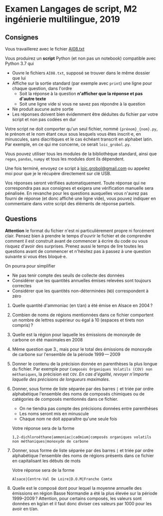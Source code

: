 Examen Langages de script, M2 ingénierie multilingue, 2019
==========================================================

## Consignes

Vous travaillerez avec le fichier [AI08.txt](https://sharedocs.huma-num.fr/wl/?id=jfjLaiD04pjwVA9SfOpaenQjGi1XhgYz)

Vous produirez un **script** Python (et non pas un notebook) compatible avec Python 3.7 qui

- Ouvre le fichiers `AI08.txt`, supposé se trouver dans le même dossier que lui
- Affiche sur la sortie standard (par exemple avec `print`) une ligne pour chaque question, dans l'ordre
  - Soit la réponse à la question **n'afficher que la réponse et pas d'autre texte**
  - Soit une ligne vide si vous ne savez pas répondre à la question
- Ne produit aucune autre sortie
- Les réponses doivent bien évidemment être déduites du fichier par votre script et non pas codées en dur

Votre script ne doit comporter qu'un seul fichier, nommé `{prénom}_{nom}.py`, le prénom et le nom étant ceux sous lesquels vous êtes inscrit⋅e, en minuscules, sans diacritiques et le cas échéant transcrit en alphabet latin.
Par exemple, en ce qui me concerne, ce serait `loic_grobol.py`.

Vous pouvez utiliser tous les modules de la bibliothèque standard, ainsi que `regex`, `pandas`, `numpy` et tous les modules dont ils dépendent.

Une fois terminé, envoyez ce script à <loic.grobol@gmail.com> ou appelez moi pour que je le récupère directement sur clé USB.

Vos réponses seront vérifiées automatiquement.
Toute réponse qui ne correspondra pas aux consignes et exigera une vérification manuelle sera pénalisée.
En revanche pour les questions auxquelles vous n'aurez pas fourni de réponse (et donc affiché une ligne vide), vous pouvez indiquer en commentaire dans votre script des éléments de réponse partiels.

## Questions

**Attention** le format du fichier n'est ni particulièrement propre ni forcément clair.
Pensez bien à prendre le temps d'ouvrir le fichier et de comprendre comment il
est construit avant de commencer à écrire du code ou vous risquez d'avoir des surprises.
Prenez aussi le temps de lire toutes les questions avant de commencer et n'hésitez pas à passez à une question suivante si vous êtes bloqué⋅e.

On pourra pour simplifier

- Ne pas tenir compte des seuils de collecte des données
- Considérer que les quantités annuelles émises relevées sont toujours correctes
- Considérer que les quantités non-déterminées (`ND`) correspondent à zéro

1. Quelle quantité d'ammoniac (en t/an) a été émise en Alsace en 2004 ?
2. Combien de noms de régions mentionnées dans ce fichier comportent un nombre de lettres supérieur ou égal à 10 (espaces et tirets non compris) ?
3. Quelle est la région pour laquelle les émissions de monoxyde de carbone on été maximales en 2008
4. Même question que 3., mais pour le total des émissions de monoxyde de carbone sur l'ensemble de la période 1999 — 2009
5. Donner le contenu de la précision donnée en parenthèses la plus longue du fichier.
    Par exemple pour `Composés Organiques Volatils (COV) non méthaniques`, la précision est `COV`.
    *En cas d'égalité, revoyer n'importe laquelle des précisions de longueurs maximales*.
6. Donner, sous forme de liste séparée par des barres `|` et triée par ordre alphabétique l'ensemble des noms de composés chimiques ou de catégories de composés mentionnés dans ce fichier.

    - On ne tiendra pas compte des précisions données entre parenthèses
    - Les noms seront mis en minuscule
    - Chaque nom ne doit apparaître qu'une seule fois
  
    Votre réponse sera de la forme

    ```text
    1,2-dichloroéthane|ammoniac|cadmium|composés organiques volatils non méthaniques|monoxyde de carbone
    ```

7. Donner, sous forme de liste séparée par des barres `|` et triée par ordre alphabétique l'ensemble des noms de régions présents dans ce fichier en capitalisant les débuts de mots

    Votre réponse sera de la forme

    ```text
    Alsace|Centre-Val De Loire|D.O.M|Franche Comte
    ```

8. Quelle est le composé dont pour lequel la moyenne annuelle des émissions en région Basse Normandie a été la plus élevée sur la période 1999–2009 ?
    Attention, pour certains composés, les valeurs sont données en kg/an et il faut donc diviser ces valeurs par 1000 pour les avoir en t/an.

<!-- Question bonus : combien y a-t-il de giraffes dans ce fichier ? -->